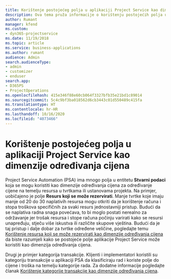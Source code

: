 ```yaml
---
title: Korištenje postojećeg polja u aplikaciji Project Service kao dimenzije određivanja cijena
description: Ova tema pruža informacije o korištenju postojećih polja u aplikaciji Project Service kao dimenzija određivanja cijena.
author: Rumant
manager: kfend
ms.custom:
- dyn365-projectservice
ms.date: 11/19/2018
ms.topic: article
ms.service: business-applications
ms.author: rumant
audience: Admin
search.audienceType:
- admin
- customizer
- enduser
search.app:
- D365PS
- ProjectOperations
ms.openlocfilehash: 415e346f88e60cb064f3327bfb35e21bd1c89014
ms.sourcegitcommit: 5c4c9bf3ba018562d6cb3443c01d550489c415fa
ms.translationtype: HT
ms.contentlocale: hr-HR
ms.lasthandoff: 10/16/2020
ms.locfileid: "4073466"
---
```

# <a name="use-an-existing-field-in-project-service-as-a-pricing-dimension"></a>Korištenje postojećeg polja u aplikaciji Project Service kao dimenzije određivanja cijena

Project Service Automation (PSA) ima mnogo polja u entitetu **Stvarni podaci** koja se mogu koristiti kao dimenzije određivanja cijena za određivanje cijene na temelju resursa u tvrtkama ili ustanovama projekta. Na primjer, uobičajeno je polje **Resurs koji se može rezervirati**. Manje tvrtke koje imaju manje od 20 do 30 naplativih resursa mogu otkriti da je korištenje računa i stopa troškova specifičnih za svaki resurs jednostavniji pristup. Budući da se naplativa radna snaga povećava, to bi moglo postati nerealno za održavanje jer trošak resursa i stope računa počinju varirati kako se resursi unapređuju, stječu više iskustva ili različite skupove vještina. Budući da je taj pristup i dalje dobar za tvrtke određene veličine, pogledajte temu [Korištenje resursa koji se može rezervirati kao dimenzije određivanja cijena](bookable-resource-pricing-dimension.md) da biste razumjeli kako se postojeće polje aplikacije Project Service može koristiti kao dimenzija određivanja cijena.

Drugi je primjer kategorija transakcije. Klijenti i implementatori koristili su kategoriju transakcije u aplikaciji PSA da klasificiraju rad i koriste polje do cijene i troška na temelju kategorije rada. Za dodatne informacije pogledajte članak [Korištenje kategorije transakcije kao dimenzije određivanja cijena](transaction-category-pricing-dimension.md).
